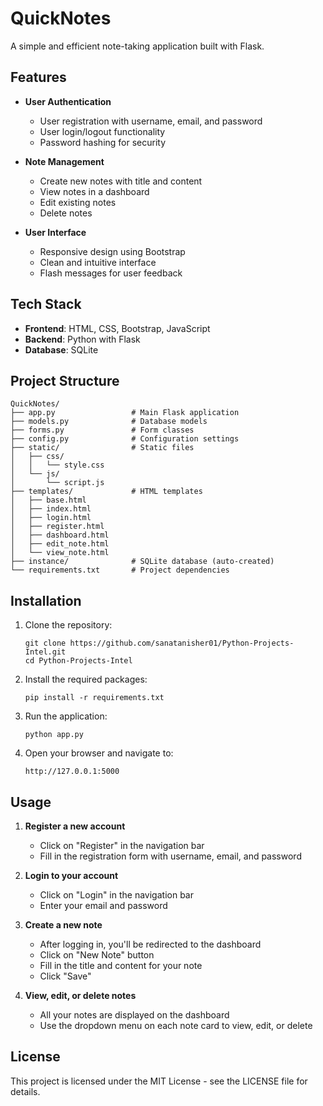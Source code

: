 # QuickNotes

A simple and efficient note-taking application built with Flask.

## Features

- **User Authentication**
  - User registration with username, email, and password
  - User login/logout functionality
  - Password hashing for security

- **Note Management**
  - Create new notes with title and content
  - View notes in a dashboard
  - Edit existing notes
  - Delete notes

- **User Interface**
  - Responsive design using Bootstrap
  - Clean and intuitive interface
  - Flash messages for user feedback

## Tech Stack

- **Frontend**: HTML, CSS, Bootstrap, JavaScript
- **Backend**: Python with Flask
- **Database**: SQLite

## Project Structure

```
QuickNotes/
├── app.py                 # Main Flask application
├── models.py              # Database models
├── forms.py               # Form classes
├── config.py              # Configuration settings
├── static/                # Static files
│   ├── css/
│   │   └── style.css
│   └── js/
│       └── script.js
├── templates/             # HTML templates
│   ├── base.html
│   ├── index.html
│   ├── login.html
│   ├── register.html
│   ├── dashboard.html
│   ├── edit_note.html
│   └── view_note.html
├── instance/              # SQLite database (auto-created)
└── requirements.txt       # Project dependencies
```

## Installation

1. Clone the repository:
   ```
   git clone https://github.com/sanatanisher01/Python-Projects-Intel.git
   cd Python-Projects-Intel
   ```

2. Install the required packages:
   ```
   pip install -r requirements.txt
   ```

3. Run the application:
   ```
   python app.py
   ```

4. Open your browser and navigate to:
   ```
   http://127.0.0.1:5000
   ```

## Usage

1. **Register a new account**
   - Click on "Register" in the navigation bar
   - Fill in the registration form with username, email, and password

2. **Login to your account**
   - Click on "Login" in the navigation bar
   - Enter your email and password

3. **Create a new note**
   - After logging in, you'll be redirected to the dashboard
   - Click on "New Note" button
   - Fill in the title and content for your note
   - Click "Save"

4. **View, edit, or delete notes**
   - All your notes are displayed on the dashboard
   - Use the dropdown menu on each note card to view, edit, or delete

## License

This project is licensed under the MIT License - see the LICENSE file for details.
